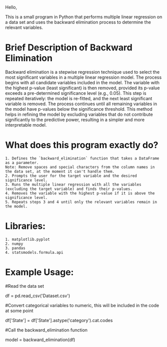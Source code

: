 Hello,

This is a small program in Python that performs multiple linear regression on a data set and uses the backward elimination process to determine the relevant variables.

# Brief Description of Backward Elimination
Backward elimination is a stepwise regression technique used to select the most significant variables in a multiple linear regression model. The process begins with all candidate variables included in the model. The variable with the highest p-value (least significant) is then removed, provided its p-value exceeds a pre-determined significance level (e.g., 0.05). This step is repeated iteratively: the model is re-fitted, and the next least significant variable is removed. The process continues until all remaining variables in the model have p-values below the significance threshold. This method helps in refining the model by excluding variables that do not contribute significantly to the predictive power, resulting in a simpler and more interpretable model.

# What does this program exactly do?

    1. Defines the `backward_elimination` function that takes a DataFrame as a parameter.
    Note: Remove spaces and special characters from the column names in the data set, at the moment it can't handle them.
    2. Prompts the user for the target variable and the desired significance level.
    3. Runs the multiple linear regression with all the variables (excluding the target variable) and finds their p-values.
    4. Removes the variable with the highest p-value if it is above the significance level.
    5. Repeats steps 3 and 4 until only the relevant variables remain in the model.

# Libraries:

    1. matplotlib.pyplot
    2. numpy
    3. pandas
    4. statsmodels.formula.api

# Example Usage:

#Read the data set

df = pd.read_csv('Dataset.csv')

#Convert categorical variables to numeric, this will be included in the code at some point

df['State'] = df['State'].astype('category').cat.codes

#Call the backward_elimination function

model = backward_elimination(df)
